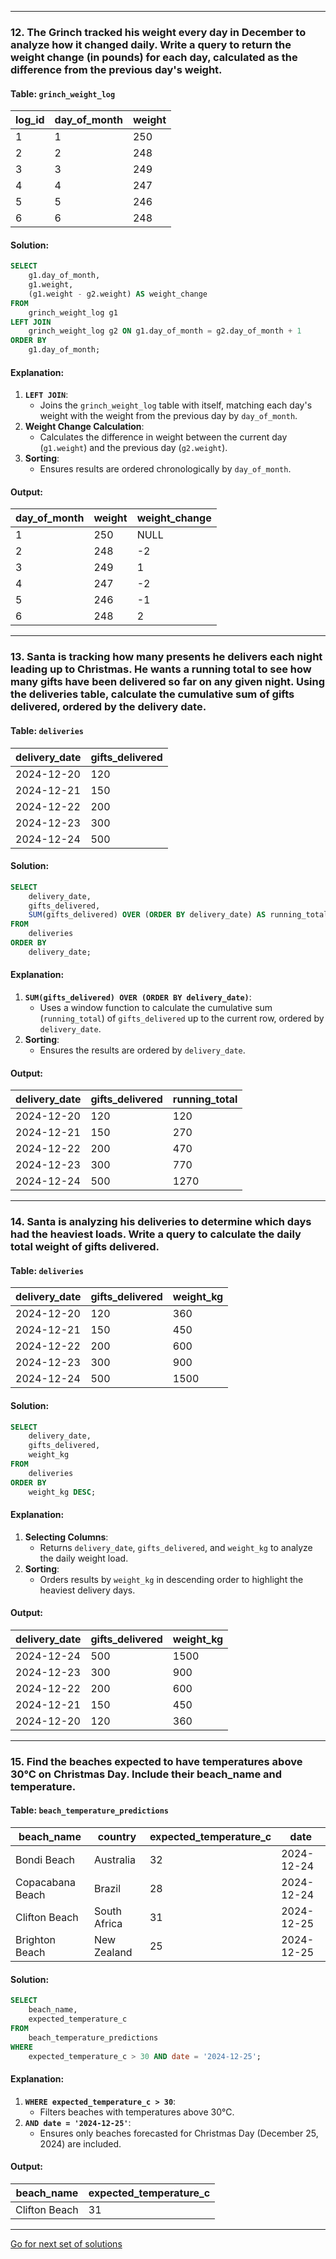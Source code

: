 
---

### 12. **The Grinch tracked his weight every day in December to analyze how it changed daily. Write a query to return the weight change (in pounds) for each day, calculated as the difference from the previous day's weight.**

#### Table: `grinch_weight_log`
| log_id | day_of_month | weight |
|--------|--------------|--------|
| 1      | 1            | 250    |
| 2      | 2            | 248    |
| 3      | 3            | 249    |
| 4      | 4            | 247    |
| 5      | 5            | 246    |
| 6      | 6            | 248    |

#### Solution:
```sql
SELECT 
    g1.day_of_month,
    g1.weight,
    (g1.weight - g2.weight) AS weight_change
FROM 
    grinch_weight_log g1
LEFT JOIN 
    grinch_weight_log g2 ON g1.day_of_month = g2.day_of_month + 1
ORDER BY 
    g1.day_of_month;
```

#### Explanation:
1. **`LEFT JOIN`**:
   - Joins the `grinch_weight_log` table with itself, matching each day's weight with the weight from the previous day by `day_of_month`.
2. **Weight Change Calculation**:
   - Calculates the difference in weight between the current day (`g1.weight`) and the previous day (`g2.weight`).
3. **Sorting**:
   - Ensures results are ordered chronologically by `day_of_month`.

#### Output:
| day_of_month | weight | weight_change |
|--------------|--------|---------------|
| 1            | 250    | NULL          |
| 2            | 248    | -2            |
| 3            | 249    | 1             |
| 4            | 247    | -2            |
| 5            | 246    | -1            |
| 6            | 248    | 2             |

---

### 13. **Santa is tracking how many presents he delivers each night leading up to Christmas. He wants a running total to see how many gifts have been delivered so far on any given night. Using the deliveries table, calculate the cumulative sum of gifts delivered, ordered by the delivery date.**

#### Table: `deliveries`
| delivery_date | gifts_delivered |
|---------------|-----------------|
| 2024-12-20    | 120             |
| 2024-12-21    | 150             |
| 2024-12-22    | 200             |
| 2024-12-23    | 300             |
| 2024-12-24    | 500             |

#### Solution:
```sql
SELECT 
    delivery_date,
    gifts_delivered,
    SUM(gifts_delivered) OVER (ORDER BY delivery_date) AS running_total
FROM 
    deliveries
ORDER BY 
    delivery_date;
```

#### Explanation:
1. **`SUM(gifts_delivered) OVER (ORDER BY delivery_date)`**:
   - Uses a window function to calculate the cumulative sum (`running_total`) of `gifts_delivered` up to the current row, ordered by `delivery_date`.
2. **Sorting**:
   - Ensures the results are ordered by `delivery_date`.

#### Output:
| delivery_date | gifts_delivered | running_total |
|---------------|-----------------|---------------|
| 2024-12-20    | 120             | 120           |
| 2024-12-21    | 150             | 270           |
| 2024-12-22    | 200             | 470           |
| 2024-12-23    | 300             | 770           |
| 2024-12-24    | 500             | 1270          |

---

### 14. **Santa is analyzing his deliveries to determine which days had the heaviest loads. Write a query to calculate the daily total weight of gifts delivered.**

#### Table: `deliveries`
| delivery_date | gifts_delivered | weight_kg |
|---------------|-----------------|-----------|
| 2024-12-20    | 120             | 360       |
| 2024-12-21    | 150             | 450       |
| 2024-12-22    | 200             | 600       |
| 2024-12-23    | 300             | 900       |
| 2024-12-24    | 500             | 1500      |

#### Solution:
```sql
SELECT 
    delivery_date,
    gifts_delivered,
    weight_kg
FROM 
    deliveries
ORDER BY 
    weight_kg DESC;
```

#### Explanation:
1. **Selecting Columns**:
   - Returns `delivery_date`, `gifts_delivered`, and `weight_kg` to analyze the daily weight load.
2. **Sorting**:
   - Orders results by `weight_kg` in descending order to highlight the heaviest delivery days.

#### Output:
| delivery_date | gifts_delivered | weight_kg |
|---------------|-----------------|-----------|
| 2024-12-24    | 500             | 1500      |
| 2024-12-23    | 300             | 900       |
| 2024-12-22    | 200             | 600       |
| 2024-12-21    | 150             | 450       |
| 2024-12-20    | 120             | 360       |

---

### 15. **Find the beaches expected to have temperatures above 30°C on Christmas Day. Include their beach_name and temperature.**

#### Table: `beach_temperature_predictions`
| beach_name      | country       | expected_temperature_c | date       |
|------------------|--------------|-------------------------|------------|
| Bondi Beach      | Australia    | 32                      | 2024-12-24 |
| Copacabana Beach | Brazil       | 28                      | 2024-12-24 |
| Clifton Beach    | South Africa | 31                      | 2024-12-25 |
| Brighton Beach   | New Zealand  | 25                      | 2024-12-25 |

#### Solution:
```sql
SELECT 
    beach_name,
    expected_temperature_c
FROM 
    beach_temperature_predictions
WHERE 
    expected_temperature_c > 30 AND date = '2024-12-25';
```

#### Explanation:
1. **`WHERE expected_temperature_c > 30`**:
   - Filters beaches with temperatures above 30°C.
2. **`AND date = '2024-12-25'`**:
   - Ensures only beaches forecasted for Christmas Day (December 25, 2024) are included.

#### Output:
| beach_name      | expected_temperature_c |
|------------------|-------------------------|
| Clifton Beach    | 31                      |

---

[Go for next set of solutions](/SQL-16-19.md)